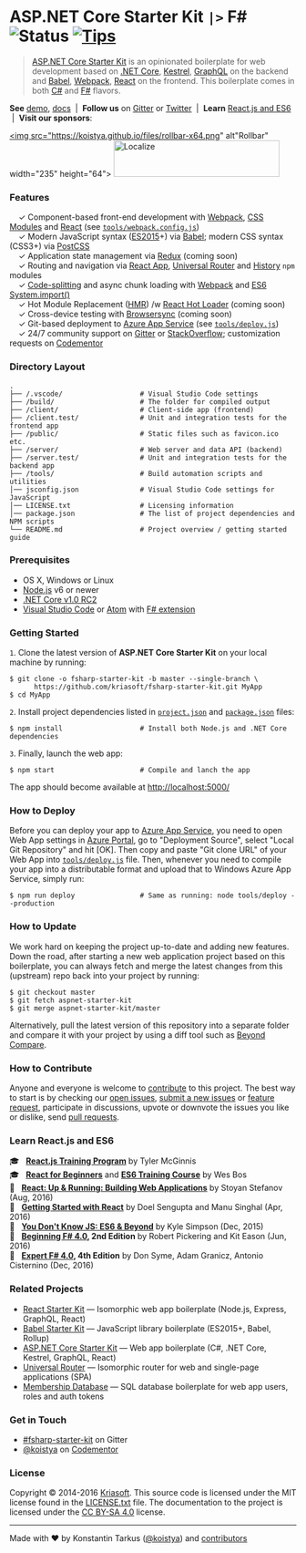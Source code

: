 # ASP.NET Core Starter Kit `|>` F# &nbsp; ![Status](https://img.shields.io/badge/status-early%20preview-orange.svg?style=flat-square) [![Tips](https://img.shields.io/badge/donate-PayPal-blue.svg?style=flat-square)](https://www.paypal.com/cgi-bin/webscr?cmd=_s-xclick&hosted_button_id=S7EE6P6KDLP9S)

> [ASP.NET Core Starter Kit](https://github.com/kriasoft/aspnet-starter-kit) is an opinionated
> boilerplate for web development based on [.NET Core](http://dotnet.github.io/),
> [Kestrel](https://github.com/aspnet/KestrelHttpServer), [GraphQL](http://graphql.org/) on the
> backend and [Babel](http://babeljs.io/), [Webpack](https://webpack.github.io/),
> [React](https://facebook.github.io/react) on the frontend. This boilerplate comes in both
> [C#](https://github.com/kriasoft/aspnet-starter-kit) and
> [F#](https://github.com/kriasoft/fsharp-starter-kit) flavors.

**See** [demo](https://aspnet-core.azurewebsites.net), [docs](docs) &nbsp;|&nbsp; **Follow us** on
[Gitter](https://gitter.im/kriasoft/fsharp-starter-kit) or [Twitter](https://twitter.com/dotnetreact)
&nbsp;|&nbsp; **Learn** [React.js and ES6](#learn-reactjs-and-es6)
&nbsp;|&nbsp; **Visit our sponsors**:

<a href="https://rollbar.com/?utm_source=reactstartkit(github)&utm_medium=link&utm_campaign=reactstartkit(github)"><img src="https://koistya.github.io/files/rollbar-x64.png" alt"Rollbar" width="235" height="64"></a>
<a href="https://localizejs.com/?cid=802&utm_source=rsk"><img src="https://koistya.github.io/files/localize-x64.png" alt="Localize" width="291" height="64"></a>

### Features

&nbsp; &nbsp; ✓ Component-based front-end development with [Webpack](https://webpack.github.io/), [CSS Modules](https://github.com/css-modules/css-modules) and [React](https://facebook.github.io/react) (see [`tools/webpack.config.js`](./tools/webpack.config.js))<br>
&nbsp; &nbsp; ✓ Modern JavaScript syntax ([ES2015](http://babeljs.io/docs/learn-es2015/)+) via [Babel](http://babeljs.io/); modern CSS syntax (CSS3+) via [PostCSS](https://github.com/postcss/postcss)<br>
&nbsp; &nbsp; ✓ Application state management via [Redux](http://redux.js.org/) (coming soon)<br>
&nbsp; &nbsp; ✓ Routing and navigation via [React App](https://github.com/kriasoft/react-app), [Universal Router](https://github.com/kriasoft/universal-router) and [History](https://github.com/mjackson/history) `npm` modules<br>
&nbsp; &nbsp; ✓ [Code-splitting](https://github.com/webpack/docs/wiki/code-splitting) and async chunk loading with [Webpack](https://webpack.github.io/) and [ES6 System.import()](http://www.2ality.com/2014/09/es6-modules-final.html)<br>
&nbsp; &nbsp; ✓ Hot Module Replacement ([HMR](https://webpack.github.io/docs/hot-module-replacement.html)) /w [React Hot Loader](http://gaearon.github.io/react-hot-loader/) (coming soon)<br>
&nbsp; &nbsp; ✓ Cross-device testing with [Browsersync](https://browsersync.io/) (coming soon)<br>
&nbsp; &nbsp; ✓ Git-based deployment to [Azure App Service](https://azure.microsoft.com/services/app-service/) (see [`tools/deploy.js`](./tools/deploy.js))<br>
&nbsp; &nbsp; ✓ 24/7 community support on [Gitter](https://gitter.im/kriasoft/aspnet-starter-kit) or [StackOverflow](http://stackoverflow.com/questions/tagged/aspnet-starter-kit); customization requests on [Codementor](https://www.codementor.io/koistya)<br>


### Directory Layout

```shell
.
├── /.vscode/                   # Visual Studio Code settings
├── /build/                     # The folder for compiled output
├── /client/                    # Client-side app (frontend)
├── /client.test/               # Unit and integration tests for the frontend app
├── /public/                    # Static files such as favicon.ico etc.
├── /server/                    # Web server and data API (backend)
├── /server.test/               # Unit and integration tests for the backend app
├── /tools/                     # Build automation scripts and utilities
│── jsconfig.json               # Visual Studio Code settings for JavaScript
│── LICENSE.txt                 # Licensing information
│── package.json                # The list of project dependencies and NPM scripts
└── README.md                   # Project overview / getting started guide
```


### Prerequisites

* OS X, Windows or Linux
* [Node.js](https://nodejs.org) v6 or newer
* [.NET Core v1.0 RC2](https://blogs.msdn.microsoft.com/dotnet/2016/05/16/announcing-net-core-rc2/)
* [Visual Studio Code](https://code.visualstudio.com/) or [Atom](https://atom.io/) with [F# extension](http://ionide.io/)


### Getting Started

`1`. Clone the latest version of **ASP.NET Core Starter Kit** on your local machine by running:

```shell
$ git clone -o fsharp-starter-kit -b master --single-branch \
      https://github.com/kriasoft/fsharp-starter-kit.git MyApp
$ cd MyApp
```

`2`. Install project dependencies listed in [`project.json`](./server/project.json) and
[`package.json`](./package.json) files: 

```shell
$ npm install                   # Install both Node.js and .NET Core dependencies
```

`3`. Finally, launch the web app:

```shell
$ npm start                     # Compile and lanch the app
```

The app should become available at [http://localhost:5000/](http://localhost:5000/)


### How to Deploy

Before you can deploy your app to [Azure App Service](https://azure.microsoft.com/services/app-service/),
you need to open Web App settings in [Azure Portal](https://portal.azure.com/), go to "Deployment
Source", select "Local Git Repository" and hit [OK]. Then copy and paste "Git clone URL" of your
Web App into [`tools/deploy.js`](./tools/deploy.js) file. Then, whenever you need to compile your
app into a distributable format and upload that to Windows Azure App Service, simply run:

```shell
$ npm run deploy                # Same as running: node tools/deploy --production
```

### How to Update

We work hard on keeping the project up-to-date and adding new features. Down the road, after
starting a new web application project based on this boilerplate, you can always fetch and merge
the latest changes from this (upstream) repo back into your project by running:

```shell
$ git checkout master
$ git fetch aspnet-starter-kit
$ git merge aspnet-starter-kit/master 
```

Alternatively, pull the latest version of this repository into a separate folder and compare it with
your project by using a diff tool such as [Beyond Compare](http://www.scootersoftware.com/).


### How to Contribute

Anyone and everyone is welcome to [contribute](CONTRIBUTING.md) to this project. The best way to
start is by checking our [open issues](https://github.com/kriasoft/aspnet-starter-kit/issues),
[submit a new issues](https://github.com/kriasoft/fsharp-starter-kit/issues/new?labels=bug) or
[feature request](https://github.com/kriasoft/fsharp-starter-kit/issues/new?labels=enhancement),
participate in discussions, upvote or downvote the issues you like or dislike, send [pull
requests](CONTRIBUTING.md#pull-requests).


### Learn React.js and ES6

:mortar_board: &nbsp; **[React.js Training Program](http://www.reactjsprogram.com/?asdf=36750_q0pu0tfa)** by Tyler McGinnis<br>
:mortar_board: &nbsp; **[React for Beginners](https://reactforbeginners.com/friend/konstantin)** and **[ES6 Training Course](https://es6.io/friend/konstantin)** by Wes Bos<br>
:green_book: &nbsp; **[React: Up & Running: Building Web Applications](http://amzn.to/2bzwQ5g)** by Stoyan Stefanov (Aug, 2016)<br>
:green_book: &nbsp; **[Getting Started with React](http://amzn.to/2bg1MKn)** by Doel Sengupta and Manu Singhal (Apr, 2016)<br>
:green_book: &nbsp; **[You Don't Know JS: ES6 & Beyond](http://amzn.to/2bFzJVI)** by Kyle Simpson (Dec, 2015)<br>
:green_book: &nbsp; **[Beginning F# 4.0](http://amzn.to/2bhIhCB), 2nd Edition** by Robert Pickering and Kit Eason (Jun, 2016)<br>
:green_book: &nbsp; **[Expert F# 4.0](http://amzn.to/2bg2DdP), 4th Edition** by Don Syme, Adam Granicz, Antonio Cisternino (Dec, 2016)<br>


### Related Projects

* [React Starter Kit](https://github.com/kriasoft/react-starter-kit) — Isomorphic web app boilerplate (Node.js, Express, GraphQL, React)
* [Babel Starter Kit](https://github.com/kriasoft/babel-starter-kit) — JavaScript library boilerplate (ES2015+, Babel, Rollup)
* [ASP.NET Core Starter Kit](https://github.com/kriasoft/aspnet-starter-kit) — Web app boilerplate (C#, .NET Core, Kestrel, GraphQL, React)
* [Universal Router](https://github.com/kriasoft/universal-router) — Isomorphic router for web and single-page applications (SPA)
* [Membership Database](https://github.com/membership/membership.db) — SQL database boilerplate for web app users, roles and auth tokens


### Get in Touch

* [#fsharp-starter-kit](https://gitter.im/kriasoft/fsharp-starter-kit) on Gitter
* [@koistya](https://twitter.com/koistya) on [Codementor](https://www.codementor.io/koistya)


### License

Copyright © 2014-2016 [Kriasoft](https://kriasoft.com). This source code is licensed under the MIT
license found in the [LICENSE.txt](https://github.com/kriasoft/fsharp-starter-kit/blob/master/LICENSE.txt)
file. The documentation to the project is licensed under the [CC BY-SA 4.0](http://creativecommons.org/licenses/by-sa/4.0/)
license.


---
Made with ♥ by Konstantin Tarkus ([@koistya](https://twitter.com/koistya)) and [contributors](https://github.com/kriasoft/fsharp-starter-kit/graphs/contributors)
